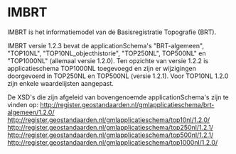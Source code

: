 # IMBRT
IMBRT is het informatiemodel van de Basisregistratie Topografie (BRT). 

IMBRT versie 1.2.3 bevat de applicationSchema's "BRT-algemeen", "TOP10NL", "TOP10NL_objecthistorie", "TOP250NL", TOP500NL" en "TOP1000NL" (allemaal versie 1.2.0).
Ten opzichte van versie 1.2.2 is applicatieschema TOP1000NL toegevoegd en zijn er wijzigingen doorgevoerd in TOP250NL en TOP500NL (versie 1.2.1).
Voor TOP10NL 1.2.0 zijn enkele waardelijsten aangepast.

De XSD's die zijn afgeleid van bovengenoemde applicationSchema's zijn te vinden op: 
http://register.geostandaarden.nl/gmlapplicatieschema/brt-algemeen/1.2.0/ 
http://register.geostandaarden.nl/gmlapplicatieschema/top10nl/1.2.0/ 
http://register.geostandaarden.nl/gmlapplicatieschema/top250nl/1.2.1/ 
http://register.geostandaarden.nl/gmlapplicatieschema/top500nl/1.2.1/
http://register.geostandaarden.nl/gmlapplicatieschema/top1000nl/1.2.0/